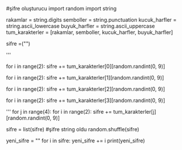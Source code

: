 #şifre oluşturucu
import random
import string

rakamlar = string.digits
semboller = string.punctuation
kucuk_harfler = string.ascii_lowercase
buyuk_harfler = string.ascii_uppercase
tum_karakterler = [rakamlar, semboller, kucuk_harfler, buyuk_harfler]

sifre =("")

'''

for i in range(2):
    sifre += tum_karakterler[0][random.randint(0, 9)]
    
for i in range(2):
    sifre += tum_karakterler[1][random.randint(0, 9)]

for i in range(2):
    sifre += tum_karakterler[2][random.randint(0, 9)]

for i in range(2):
    sifre += tum_karakterler[3][random.randint(0, 9)]

'''
for j in range(4):
    for i in range(2):
        sifre += tum_karakterler[j][random.randint(0, 9)]

sifre = list(sifre)                     #şifre string oldu
random.shuffle(sifre)


yeni_sifre = ""
for i in sifre:
    yeni_sifre += i
print(yeni_sifre)    
